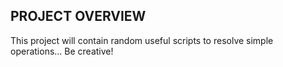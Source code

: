 PROJECT OVERVIEW
-----------------

This project will contain random useful scripts to resolve simple operations... 
Be creative! 
